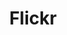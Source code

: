 ---
blog: hhttps://blog.flickr.net/en
font:
  name: Frutiger
  myfonts: http://www.myfonts.com/fonts/adobe/frutiger/
github: flickr
logohandle: flickr
sort: flickr
title: Flickr
twitter: Flickr
website: https://www.flickr.com/
wikipedia: https://en.wikipedia.org/wiki/Flickr
---